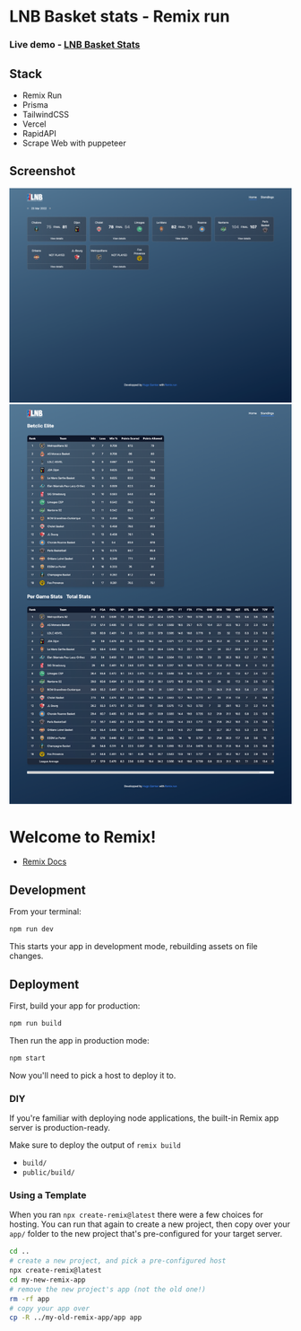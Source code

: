 # LNB Basket stats - Remix run

### Live demo - [LNB Basket Stats](https://basket.hugogarnier.com)

## Stack

- Remix Run
- Prisma
- TailwindCSS
- Vercel
- RapidAPI
- Scrape Web with puppeteer

## Screenshot

![home](https://github.com/hugogarnier/basket/blob/main/public/images/screenshot/home.png)
![standings](https://github.com/hugogarnier/basket/blob/main/public/images/screenshot/standing.png)

# Welcome to Remix!

- [Remix Docs](https://remix.run/docs)

## Development

From your terminal:

```sh
npm run dev
```

This starts your app in development mode, rebuilding assets on file changes.

## Deployment

First, build your app for production:

```sh
npm run build
```

Then run the app in production mode:

```sh
npm start
```

Now you'll need to pick a host to deploy it to.

### DIY

If you're familiar with deploying node applications, the built-in Remix app server is production-ready.

Make sure to deploy the output of `remix build`

- `build/`
- `public/build/`

### Using a Template

When you ran `npx create-remix@latest` there were a few choices for hosting. You can run that again to create a new project, then copy over your `app/` folder to the new project that's pre-configured for your target server.

```sh
cd ..
# create a new project, and pick a pre-configured host
npx create-remix@latest
cd my-new-remix-app
# remove the new project's app (not the old one!)
rm -rf app
# copy your app over
cp -R ../my-old-remix-app/app app
```
